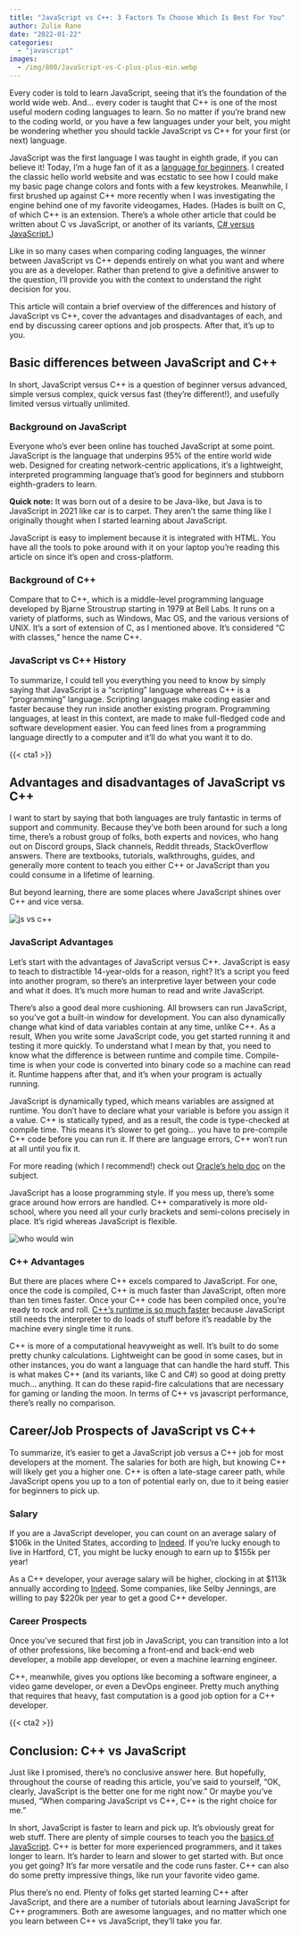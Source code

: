 ```yaml
---
title: "JavaScript vs C++: 3 Factors To Choose Which Is Best For You"
author: Zulie Rane
date: "2022-01-22"
categories: 
  - "javascript"
images:
  - /img/800/JavaScript-vs-C-plus-plus-min.webp
---
```


Every coder is told to learn JavaScript, seeing that it’s the foundation of the world wide web. And… every coder is taught that C++ is one of the most useful modern coding languages to learn. So no matter if you’re brand new to the coding world, or you have a few languages under your belt, you might be wondering whether you should tackle JavaScript vs C++ for your first (or next) language. 

JavaScript was the first language I was taught in eighth grade, if you can believe it! Today, I’m a huge fan of it as a [language for beginners](/javascript/why-learn-javascript/). I created the classic hello world website and was ecstatic to see how I could make my basic page change colors and fonts with a few keystrokes. Meanwhile, I first brushed up against C++ more recently when I was investigating the engine behind one of my favorite videogames, Hades. (Hades is built on C, of which C++ is an extension. There’s a whole other article that could be written about C vs JavaScript, or another of its variants, [C# versus JavaScript.](/javascript/c-sharp-vs-javascript))

Like in so many cases when comparing coding languages, the winner between JavaScript vs C++ depends entirely on what you want and where you are as a developer. Rather than pretend to give a definitive answer to the question, I’ll provide you with the context to understand the right decision for you. 

This article will contain a brief overview of the differences and history of JavaScript vs C++, cover the advantages and disadvantages of each, and end by discussing career options and job prospects. After that, it’s up to you.

## Basic differences between JavaScript and C++

In short, JavaScript versus C++ is a question of beginner versus advanced, simple versus complex, quick versus fast (they’re different!), and usefully limited versus virtually unlimited.

### Background on JavaScript

Everyone who’s ever been online has touched JavaScript at some point. JavaScript is the language that underpins 95% of the entire world wide web. Designed for creating network-centric applications, it’s a lightweight, interpreted programming language that’s good for beginners and stubborn eighth-graders to learn. 

**Quick note:** It was born out of a desire to be Java-like, but Java is to JavaScript in 2021 like car is to carpet. They aren’t the same thing like I originally thought when I started learning about JavaScript. 

JavaScript is easy to implement because it is integrated with HTML. You have all the tools to poke around with it on your laptop you’re reading this article on since it’s open and cross-platform.

### Background of C++

Compare that to C++, which is a middle-level programming language developed by Bjarne Stroustrup starting in 1979 at Bell Labs. It runs on a variety of platforms, such as Windows, Mac OS, and the various versions of UNIX. It’s a sort of extension of C, as I mentioned above. It’s considered “C with classes,” hence the name C++. 

### JavaScript vs C++ History

To summarize, I could tell you everything you need to know by simply saying that JavaScript is a “scripting” language whereas C++ is a “programming” language. Scripting languages make coding easier and faster because they run inside another existing program. Programming languages, at least in this context, are made to make full-fledged code and software development easier. You can feed lines from a programming language directly to a computer and it’ll do what you want it to do.

{{< cta1 >}}

## Advantages and disadvantages of JavaScript vs C++

I want to start by saying that both languages are truly fantastic in terms of support and community. Because they’ve both been around for such a long time, there’s a robust group of folks, both experts and novices, who hang out on Discord groups, Slack channels, Reddit threads, StackOverflow answers. There are textbooks, tutorials, walkthroughs, guides, and generally more content to teach you either C++ or JavaScript than you could consume in a lifetime of learning.

But beyond learning, there are some places where JavaScript shines over C++ and vice versa.

![js vs c++](/img/800/JSvsC.webp)

### JavaScript Advantages

Let’s start with the advantages of JavaScript versus C++. JavaScript is easy to teach to distractible 14-year-olds for a reason, right? It’s a script you feed into another program, so there’s an interpretive layer between your code and what it does. It’s much more human to read and write JavaScript. 

There’s also a good deal more cushioning. All browsers can run JavaScript, so you’ve got a built-in window for development. You can also dynamically change what kind of data variables contain at any time, unlike C++. As a result, When you write some JavaScript code, you get started running it and testing it more quickly. To understand what I mean by that, you need to know what the difference is between runtime and compile time. Compile-time is when your code is converted into binary code so a machine can read it. Runtime happens after that, and it’s when your program is actually running.

JavaScript is dynamically typed, which means variables are assigned at runtime. You don’t have to declare what your variable is before you assign it a value. C++ is statically typed, and as a result, the code is type-checked at compile time. This means it’s slower to get going… you have to pre-compile C++ code before you can run it. If there are language errors, C++ won’t run at all until you fix it.

For more reading (which I recommend!) check out [Oracle’s help doc](https://docs.oracle.com/cd/E57471_01/bigData.100/extensions_bdd/src/cext_transform_typing.html) on the subject.

JavaScript has a loose programming style. If you mess up, there’s some grace around how errors are handled. C++ comparatively is more old-school, where you need all your curly brackets and semi-colons precisely in place. It’s rigid whereas JavaScript is flexible. 

![who would win](/img/800/pastedzero.png)

### C++ Advantages 

But there are places where C++ excels compared to JavaScript. For one, once the code is compiled, C++ is much faster than JavaScript, often more than ten times faster. Once your C++ code has been compiled once, you’re ready to rock and roll. [C++’s runtime is so much faster](https://benchmarksgame-team.pages.debian.net/benchmarksgame/fastest/node-gpp.html) because JavaScript still needs the interpreter to do loads of stuff before it’s readable by the machine every single time it runs.

C++ is more of a computational heavyweight as well. It’s built to do some pretty chunky calculations. Lightweight can be good in some cases, but in other instances, you do want a language that can handle the hard stuff. This is what makes C++ (and its variants, like C and C#) so good at doing pretty much… anything. It can do these rapid-fire calculations that are necessary for gaming or landing the moon. In terms of C++ vs javascript performance, there’s really no comparison.

## Career/Job Prospects of JavaScript vs C++

To summarize, it’s easier to get a JavaScript job versus a C++ job for most developers at the moment. The salaries for both are high, but knowing C++ will likely get you a higher one. C++ is often a late-stage career path, while JavaScript opens you up to a ton of potential early on, due to it being easier for beginners to pick up.

### Salary

If you are a JavaScript developer, you can count on an average salary of $106k in the United States, according to [Indeed](https://www.indeed.com/career/javascript-developer/salaries). If you’re lucky enough to live in Hartford, CT, you might be lucky enough to earn up to $155k per year! 

As a C++ developer, your average salary will be higher, clocking in at $113k annually according to [Indeed](https://www.indeed.com/career/c%2B%2B-developer/salaries?from=top_sb). Some companies, like Selby Jennings, are willing to pay $220k per year to get a good C++ developer.

### Career Prospects

Once you’ve secured that first job in JavaScript, you can transition into a lot of other professions, like becoming a front-end and back-end web developer, a mobile app developer, or even a machine learning engineer. 

C++, meanwhile, gives you options like becoming a software engineer, a video game developer, or even a DevOps engineer. Pretty much anything that requires that heavy, fast computation is a good job option for a C++ developer.

{{< cta2 >}}

## Conclusion: C++ vs JavaScript

Just like I promised, there’s no conclusive answer here. But hopefully, throughout the course of reading this article, you’ve said to yourself, “OK, clearly, JavaScript is the better one for me right now.” Or maybe you’ve mused, “When comparing JavaScript vs C++, C++ is the right choice for me.”

In short, JavaScript is faster to learn and pick up. It’s obviously great for web stuff. There are plenty of simple courses to teach you the [basics of JavaScript](https://boot.dev/learn/learn-code-javascript). C++ is better for more experienced programmers, and it takes longer to learn. It’s harder to learn and slower to get started with. But once you get going? It’s far more versatile and the code runs faster. C++ can also do some pretty impressive things, like run your favorite video game. 

Plus there’s no end. Plenty of folks get started learning C++ after JavaScript, and there are a number of tutorials about learning JavaScript for C++ programmers. Both are awesome languages, and no matter which one you learn between C++ vs JavaScript, they’ll take you far.
